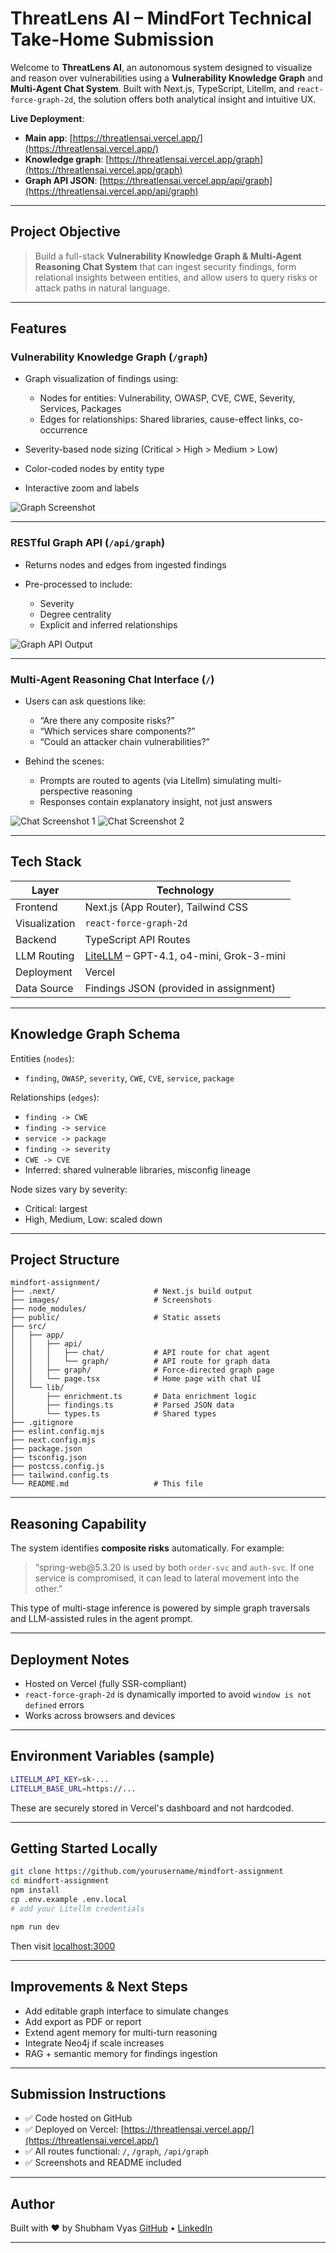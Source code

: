 



# ThreatLens AI – MindFort Technical Take-Home Submission

Welcome to **ThreatLens AI**, an autonomous system designed to visualize and reason over vulnerabilities using a **Vulnerability Knowledge Graph** and **Multi-Agent Chat System**. Built with Next.js, TypeScript, Litellm, and `react-force-graph-2d`, the solution offers both analytical insight and intuitive UX.

 **Live Deployment**:
* **Main app**: [https://threatlensai.vercel.app/](https://threatlensai.vercel.app/)
* **Knowledge graph**: [https://threatlensai.vercel.app/graph](https://threatlensai.vercel.app/graph)
* **Graph API JSON**: [https://threatlensai.vercel.app/api/graph](https://threatlensai.vercel.app/api/graph)

---

## Project Objective

> Build a full-stack **Vulnerability Knowledge Graph & Multi-Agent Reasoning Chat System** that can ingest security findings, form relational insights between entities, and allow users to query risks or attack paths in natural language.

---

##  Features

### Vulnerability Knowledge Graph (`/graph`)

* Graph visualization of findings using:

  * Nodes for entities: Vulnerability, OWASP, CVE, CWE, Severity, Services, Packages
  * Edges for relationships: Shared libraries, cause-effect links, co-occurrence
* Severity-based node sizing (Critical > High > Medium > Low)
* Color-coded nodes by entity type
* Interactive zoom and labels

![Graph Screenshot](Images/graph.png)

---

###  RESTful Graph API (`/api/graph`)

* Returns nodes and edges from ingested findings
* Pre-processed to include:

  * Severity
  * Degree centrality
  * Explicit and inferred relationships

![Graph API Output](Images/graphapi.png)

---

### Multi-Agent Reasoning Chat Interface (`/`)

* Users can ask questions like:

  * “Are there any composite risks?”
  * “Which services share components?”
  * “Could an attacker chain vulnerabilities?”
* Behind the scenes:

  * Prompts are routed to agents (via Litellm) simulating multi-perspective reasoning
  * Responses contain explanatory insight, not just answers

![Chat Screenshot 1](Images/page1.png)
![Chat Screenshot 2](Images/page2.png)

---

## Tech Stack

| Layer         | Technology                                                               |
| ------------- | ------------------------------------------------------------------------ |
| Frontend      | Next.js (App Router), Tailwind CSS                                       |
| Visualization | `react-force-graph-2d`                                                   |
| Backend       | TypeScript API Routes                                                    |
| LLM Routing   | [LiteLLM](https://docs.litellm.ai/docs/) – GPT-4.1, o4-mini, Grok-3-mini |
| Deployment    | Vercel                                                                   |
| Data Source   | Findings JSON (provided in assignment)                                   |

---

## Knowledge Graph Schema

Entities (`nodes`):

* `finding`, `OWASP`, `severity`, `CWE`, `CVE`, `service`, `package`

Relationships (`edges`):

* `finding -> CWE`
* `finding -> service`
* `service -> package`
* `finding -> severity`
* `CWE -> CVE`
* Inferred: shared vulnerable libraries, misconfig lineage

Node sizes vary by severity:

* Critical: largest
* High, Medium, Low: scaled down

---

## Project Structure

```
mindfort-assignment/
├── .next/                      # Next.js build output
├── images/                     # Screenshots
├── node_modules/
├── public/                     # Static assets
├── src/
│   ├── app/
│   │   ├── api/
│   │   │   ├── chat/           # API route for chat agent
│   │   │   └── graph/          # API route for graph data
│   │   ├── graph/              # Force-directed graph page
│   │   └── page.tsx            # Home page with chat UI
│   └── lib/
│       ├── enrichment.ts       # Data enrichment logic
│       ├── findings.ts         # Parsed JSON data
│       └── types.ts            # Shared types
├── .gitignore
├── eslint.config.mjs
├── next.config.mjs
├── package.json
├── tsconfig.json
├── postcss.config.js
├── tailwind.config.ts
└── README.md                   # This file
```

---

## Reasoning Capability

The system identifies **composite risks** automatically. For example:

> “spring-web\@5.3.20 is used by both `order-svc` and `auth-svc`. If one service is compromised, it can lead to lateral movement into the other.”

This type of multi-stage inference is powered by simple graph traversals and LLM-assisted rules in the agent prompt.

---

## Deployment Notes

* Hosted on Vercel (fully SSR-compliant)
* `react-force-graph-2d` is dynamically imported to avoid `window is not defined` errors
* Works across browsers and devices

---

## Environment Variables (sample)

```bash
LITELLM_API_KEY=sk-...
LITELLM_BASE_URL=https://...
```

These are securely stored in Vercel's dashboard and not hardcoded.

---

## Getting Started Locally

```bash
git clone https://github.com/yourusername/mindfort-assignment
cd mindfort-assignment
npm install
cp .env.example .env.local
# add your Litellm credentials

npm run dev
```

Then visit [localhost:3000](http://localhost:3000)

---

## Improvements & Next Steps

* Add editable graph interface to simulate changes
* Add export as PDF or report
* Extend agent memory for multi-turn reasoning
* Integrate Neo4j if scale increases
* RAG + semantic memory for findings ingestion

---

## Submission Instructions

* ✅ Code hosted on GitHub
* ✅ Deployed on Vercel: [https://threatlensai.vercel.app/](https://threatlensai.vercel.app/)
* ✅ All routes functional: `/`, `/graph`, `/api/graph`
* ✅ Screenshots and README included

---

## Author

Built with ❤️ by Shubham Vyas
[GitHub](https://github.com/shhubhxm) • [LinkedIn](https://www.linkedin.com/in/shubham-vyas-2594a2152/)

---